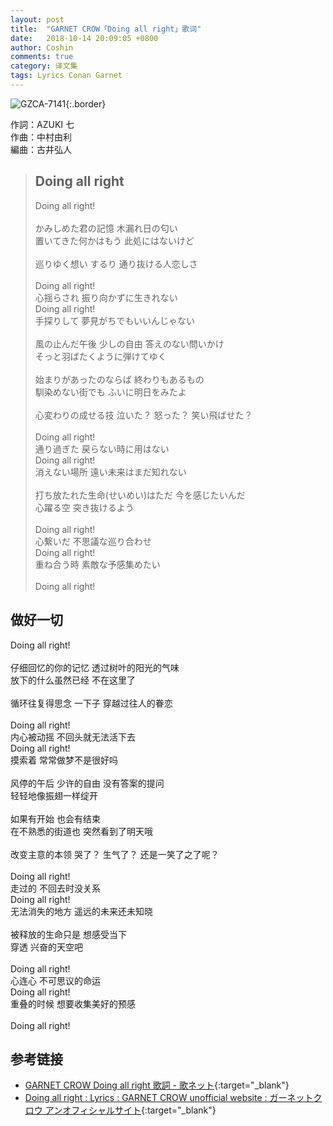 ```yaml
---
layout: post
title:  "GARNET CROW「Doing all right」歌词"
date:   2018-10-14 20:09:05 +0800
author: Coshin
comments: true
category: 译文集
tags: Lyrics Conan Garnet
---
```

![GZCA-7141](https://ganekuro.github.io/images/discography/single/GZCA-7141.jpg){:.border}

作詞：AZUKI 七<br>
作曲：中村由利<br>
編曲：古井弘人

<blockquote class="original">
  <h2>Doing all right</h2>
  <p>
    Doing all right!<br>
    <br>
    かみしめた君の記憶 木漏れ日の匂い<br>
    置いてきた何かはもう 此処にはないけど<br>
    <br>
    巡りゆく想い するり 通り抜ける人恋しさ<br>
    <br>
    Doing all right!<br>
    心揺らされ 振り向かずに生きれない<br>
    Doing all right!<br>
    手探りして 夢見がちでもいいんじゃない<br>
    <br>
    風の止んだ午後 少しの自由 答えのない問いかけ<br>
    そっと羽ばたくように弾けてゆく<br>
    <br>
    始まりがあったのならば 終わりもあるもの<br>
    馴染めない街でも ふいに明日をみたよ<br>
    <br>
    心変わりの成せる技 泣いた？ 怒った？ 笑い飛ばせた？<br>
    <br>
    Doing all right!<br>
    通り過ぎた 戻らない時に用はない<br>
    Doing all right!<br>
    消えない場所 遠い未来はまだ知れない<br>
    <br>
    打ち放たれた生命(せいめい)はただ 今を感じたいんだ<br>
    心躍る空 突き抜けるよう<br>
    <br>
    Doing all right!<br>
    心繋いだ 不思議な巡り合わせ<br>
    Doing all right!<br>
    重ね合う時 素敵な予感集めたい<br>
    <br>
    Doing all right!
  </p>
</blockquote>

<div class="translation">
  <h2>做好一切</h2>
  <p>
    Doing all right!<br>
    <br>
    仔细回忆的你的记忆 透过树叶的阳光的气味<br>
    放下的什么虽然已经 不在这里了<br>
    <br>
    循环往复得思念 一下子 穿越过往人的眷恋<br>
    <br>
    Doing all right!<br>
    内心被动摇 不回头就无法活下去<br>
    Doing all right!<br>
    摸索着 常常做梦不是很好吗<br>
    <br>
    风停的午后 少许的自由 没有答案的提问<br>
    轻轻地像振翅一样绽开<br>
    <br>
    如果有开始 也会有结束<br>
    在不熟悉的街道也 突然看到了明天哦<br>
    <br>
    改变主意的本领 哭了？ 生气了？ 还是一笑了之了呢？<br>
    <br>
    Doing all right!<br>
    走过的 不回去时没关系<br>
    Doing all right!<br>
    无法消失的地方 遥远的未来还未知晓<br>
    <br>
    被释放的生命只是 想感受当下<br>
    穿透 兴奋的天空吧<br>
    <br>
    Doing all right!<br>
    心连心 不可思议的命运<br>
    Doing all right!<br>
    重叠的时候 想要收集美好的预感<br>
    <br>
    Doing all right!
  </p>
</div>

## 参考链接

* [GARNET CROW Doing all right 歌詞 - 歌ネット](https://www.uta-net.com/song/79833/){:target="_blank"}
* [Doing all right : Lyrics : GARNET CROW unofficial website : ガーネットクロウ アンオフィシャルサイト](https://ganekuro.github.io/lyrics/original/Doing-all-right.html){:target="_blank"}
